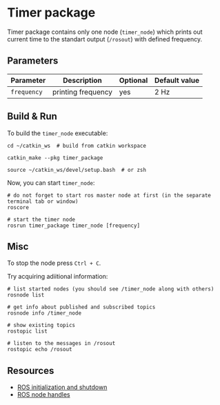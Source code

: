 # Timer package

Timer package contains only one node (`timer_node`) which prints out current time to the standart output (`/rosout`) 
with defined frequency.

## Parameters

| Parameter     | Description   |    Optional   |  Default value |
| ------------- | ------------- | ------------- | -------------- |
| `frequency`   | printing frequency | yes | 2 Hz|


## Build & Run

To build the `timer_node` executable:

```shell
cd ~/catkin_ws  # build from catkin workspace

catkin_make --pkg timer_package

source ~/catkin_ws/devel/setup.bash  # or zsh
```

Now, you can start `timer_node`:

```shell
# do not forget to start ros master node at first (in the separate terminal tab or window)
roscore

# start the timer node
rosrun timer_package timer_node [frequency]
```

## Misc

To stop the node press `Ctrl + C`.

Try acquiring adiitional information:

```shell
# list started nodes (you should see /timer_node along with others)
rosnode list

# get info about published and subscribed topics 
rosnode info /timer_node

# show existing topics
rostopic list

# listen to the messages in /rosout
rostopic echo /rosout
```
## Resources
- [ROS initialization and shutdown](http://wiki.ros.org/roscpp/Overview/Initialization%20and%20Shutdown)
- [ROS node handles](http://wiki.ros.org/roscpp/Overview/NodeHandles)
